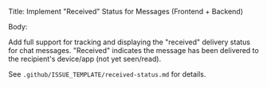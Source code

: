 Title: Implement "Received" Status for Messages (Frontend + Backend)

Body:

Add full support for tracking and displaying the "received" delivery status for chat messages. "Received" indicates the message has been delivered to the recipient's device/app (not yet seen/read).

See `.github/ISSUE_TEMPLATE/received-status.md` for details.
